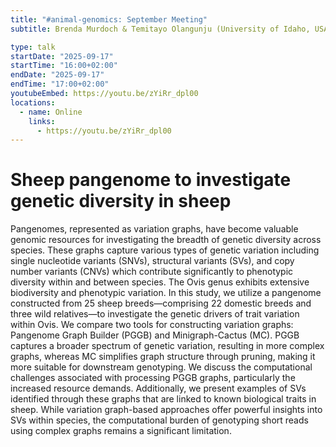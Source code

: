 ```yaml
---
title: "#animal-genomics: September Meeting"
subtitle: Brenda Murdoch & Temitayo Olangunju (University of Idaho, USA)

type: talk
startDate: "2025-09-17"
startTime: "16:00+02:00"
endDate: "2025-09-17"
endTime: "17:00+02:00"
youtubeEmbed: https://youtu.be/zYiRr_dpl00
locations:
  - name: Online
    links:
      - https://youtu.be/zYiRr_dpl00
---
```


# Sheep pangenome to investigate genetic diversity in sheep

Pangenomes, represented as variation graphs, have become valuable genomic resources for investigating the breadth of genetic diversity across species. These graphs capture various types of genetic variation including single nucleotide variants (SNVs), structural variants (SVs), and copy number variants (CNVs) which contribute significantly to phenotypic diversity within and between species. The Ovis genus exhibits extensive biodiversity and phenotypic variation. In this study, we utilize a pangenome constructed from 25 sheep breeds—comprising 22 domestic breeds and three wild relatives—to investigate the genetic drivers of trait variation within Ovis. We compare two tools for constructing variation graphs: Pangenome Graph Builder (PGGB) and Minigraph-Cactus (MC). PGGB captures a broader spectrum of genetic variation, resulting in more complex graphs, whereas MC simplifies graph structure through pruning, making it more suitable for downstream genotyping. We discuss the computational challenges associated with processing PGGB graphs, particularly the increased resource demands. Additionally, we present examples of SVs identified through these graphs that are linked to known biological traits in sheep. While variation graph-based approaches offer powerful insights into SVs within species, the computational burden of genotyping short reads using complex graphs remains a significant limitation.
